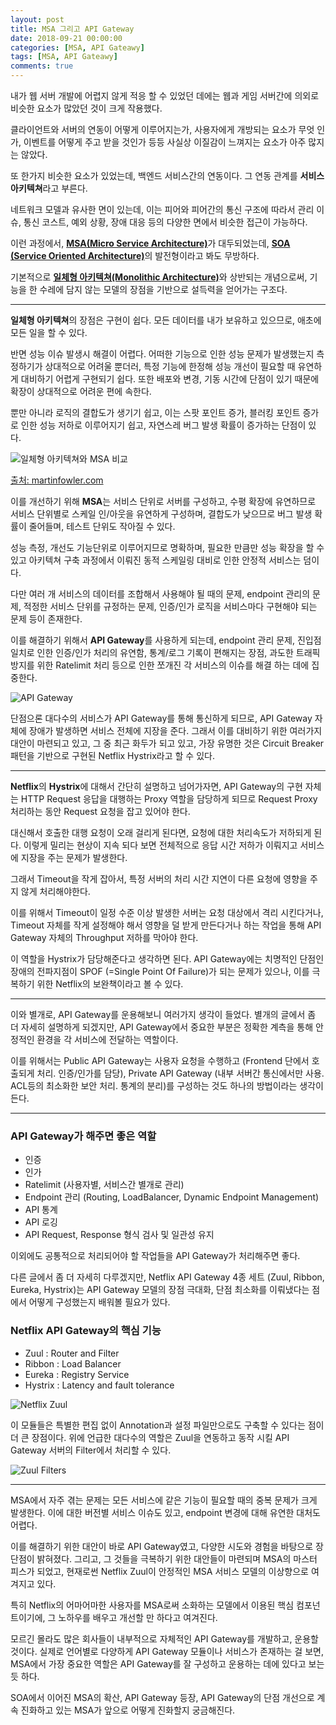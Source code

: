 ```yaml
---
layout: post
title: MSA 그리고 API Gateway
date: 2018-09-21 00:00:00
categories: [MSA, API Gateawy]
tags: [MSA, API Gateawy]
comments: true
---
```


내가 웹 서버 개발에 어렵지 않게 적응 할 수 있었던 데에는 웹과 게임 서버간에 의외로 비슷한 요소가 많았던 것이 크게 작용했다.

클라이언트와 서버의 연동이 어떻게 이루어지는가, 사용자에게 개방되는 요소가 무엇 인가, 이벤트를 어떻게 주고 받을 것인가 등등 사실상 이질감이 느껴지는 요소가 아주 많지는 않았다.

또 한가지 비슷한 요소가 있었는데, 백엔드 서비스간의 연동이다. 그 연동 관계를 **서비스 아키텍쳐**라고 부른다.

네트워크 모델과 유사한 면이 있는데, 이는 피어와 피어간의 통신 구조에 따라서 관리 이슈, 통신 코스트, 예외 상황, 장애 대응 등의 다양한 면에서 비슷한 접근이 가능하다.

이런 과정에서, [**MSA(Micro Service Architecture)**](https://zetawiki.com/wiki/%EB%A7%88%EC%9D%B4%ED%81%AC%EB%A1%9C%EC%84%9C%EB%B9%84%EC%8A%A4)가 대두되었는데, [**SOA (Service Oriented Architecture)**](https://zetawiki.com/wiki/%EC%84%9C%EB%B9%84%EC%8A%A4_%EC%A7%80%ED%96%A5_%EC%95%84%ED%82%A4%ED%85%8D%EC%B2%98_SOA)의 발전형이라고 봐도 무방하다.

기본적으로 [**일체형 아키텍쳐(Monolithic Architecture)**](https://zetawiki.com/wiki/%EB%AA%A8%EB%86%80%EB%A6%AC%EC%8B%9D_%EC%95%84%ED%82%A4%ED%85%8D%EC%B2%98)와 상반되는 개념으로써, 기능을 한 수레에 담지 않는 모델의 장점을 기반으로 설득력을 얻어가는 구조다.

---

**일체형 아키텍쳐**의 장점은 구현이 쉽다. 모든 데이터를 내가 보유하고 있으므로, 애초에 모든 일을 할 수 있다.

반면 성능 이슈 발생시 해결이 어렵다. 어떠한 기능으로 인한 성능 문제가 발생했는지 측정하기가 상대적으로 어려울 뿐더러, 특정 기능에 한정해 성능 개선이 필요할 때 유연하게 대비하기 어렵게 구현되기 쉽다. 또한 배포와 변경, 기동 시간에 단점이 있기 때문에 확장이 상대적으로 어려운 편에 속한다. 

뿐만 아니라 로직의 결합도가 생기기 쉽고, 이는 스팟 포인트 증가, 블러킹 포인트 증가로 인한 성능 저하로 이루어지기 쉽고, 자연스레 버그 발생 확률이 증가하는 단점이 있다.

![일체형 아키텍쳐와 MSA 비교](/images/decentralised-data.png)

[출처: martinfowler.com](http://martinfowler.com/articles/microservices.html)


이를 개선하기 위해 **MSA**는 서비스 단위로 서버를 구성하고, 수평 확장에 유연하므로 서비스 단위별로 스케일 인/아웃을 유연하게 구성하며, 결합도가 낮으므로 버그 발생 확률이 줄어들며, 테스트 단위도 작아질 수 있다.

성능 측정, 개선도 기능단위로 이루어지므로 명확하며, 필요한 만큼만 성능 확장을 할 수 있고 아키텍쳐 구축 과정에서 이뤄진 동적 스케일링 대비로 인한 안정적 서비스는 덤이다.

다만 여러 개 서비스의 데이터를 조합해서 사용해야 될 때의 문제, endpoint 관리의 문제, 적정한 서비스 단위를 규정하는 문제, 인증/인가 로직을 서비스마다 구현해야 되는 문제 등이 존재한다.

이를 해결하기 위해서 **API Gateway**를 사용하게 되는데, endpoint 관리 문제, 진입점 일치로 인한 인증/인가 처리의 유연함, 통계/로그 기록이 편해지는 장점, 과도한 트래픽 방지를 위한 Ratelimit 처리 등으로 인한 쪼개진 각 서비스의 이슈를 해결 하는 데에 집중한다.

![API Gateway](/images/api_gateway.png)

단점으론 대다수의 서비스가 API Gateway를 통해 통신하게 되므로, API Gateway 자체에 장애가 발생하면 서비스 전체에 지장을 준다. 그래서 이를 대비하기 위한 여러가지 대안이 마련되고 있고, 그 중 최근 화두가 되고 있고, 가장 유명한 것은 Circuit Breaker 패턴을 기반으로 구현된 Netflix Hystrix라고 할 수 있다.

---

**Netflix**의 **Hystrix**에 대해서 간단히 설명하고 넘어가자면, API Gateway의 구현 자체는 HTTP Request 응답을 대행하는 Proxy 역할을 담당하게 되므로 Request Proxy처리하는 동안 Request 요청을 잡고 있어야 한다. 

대신해서 호출한 대행 요청이 오래 걸리게 된다면, 요청에 대한 처리속도가 저하되게 된다. 이렇게 밀리는 현상이 지속 되다 보면 전체적으로 응답 시간 저하가 이뤄지고 서비스에 지장을 주는 문제가 발생한다.

그래서 Timeout을 작게 잡아서, 특정 서버의 처리 시간 지연이 다른 요청에 영향을 주지 않게 처리해야한다.

이를 위해서 Timeout이 일정 수준 이상 발생한 서버는 요청 대상에서 격리 시킨다거나, Timeout 자체를 작게 설정해야 해서 영향을 덜 받게 만든다거나 하는 작업을 통해 API Gateway 자체의 Throughput 저하를 막아야 한다.

이 역할을 Hystrix가 담당해준다고 생각하면 된다. API Gateway에는 치명적인 단점인 장애의 전파지점이 SPOF (=Single Point Of Failure)가 되는 문제가 있으나, 이를 극복하기 위한 Netflix의 보완책이라고 볼 수 있다.

---

이와 별개로, API Gateway를 운용해보니 여러가지 생각이 들었다. 별개의 글에서 좀 더 자세히 설명하게 되겠지만, API Gateway에서 중요한 부분은 정확한 계측을 통해 안정적인 환경을 각 서비스에 전달하는 역할이다. 

이를 위해서는 Public API Gateway는 사용자 요청을 수행하고 (Frontend 단에서 호출되게 처리. 인증/인가를 담당), Private API Gateway (내부 서버간 통신에서만 사용. ACL등의 최소화한 보안 처리. 통계의 분리)를 구성하는 것도 하나의 방법이라는 생각이 든다.

---

### API Gateway가 해주면 좋은 역할
- 인증
- 인가 
- Ratelimit (사용자별, 서비스간 별개로 관리)
- Endpoint 관리 (Routing, LoadBalancer, Dynamic Endpoint Management)
- API 통계
- API 로깅
- API Request, Response 형식 검사 및 일관성 유지

이외에도 공통적으로 처리되어야 할 작업들을 API Gateway가 처리해주면 좋다.

다른 글에서 좀 더 자세히 다루겠지만, Netflix API Gateway 4종 세트 (Zuul, Ribbon, Eureka, Hystrix)는 API Gateway 모델의 장점 극대화, 단점 최소화를 이뤄냈다는 점에서 어떻게 구성했는지 배워볼 필요가 있다.

### Netflix API Gateway의 핵심 기능
- Zuul : Router and Filter
- Ribbon : Load Balancer
- Eureka : Registry Service
- Hystrix : Latency and fault tolerance

![Netflix Zuul](/images/zuul_02.png)

이 모듈들은 특별한 편집 없이 Annotation과 설정 파일만으로도 구축할 수 있다는 점이 더 큰 장점이다.
위에 언급한 대다수의 역할은 Zuul을 연동하고 동작 시킬 API Gateway 서버의 Filter에서 처리할 수 있다.

![Zuul Filters](/images/zuul_01.png)

---

MSA에서 자주 겪는 문제는 모든 서비스에 같은 기능이 필요할 때의 중복 문제가 크게 발생한다. 이에 대한 버전별 서비스 이슈도 있고, endpoint 변경에 대해  유연한 대처도 어렵다.

이를 해결하기 위한 대안이 바로 API Gateway였고, 다양한 시도와 경험을 바탕으로 장단점이 밝혀졌다. 그리고, 그 것들을 극복하기 위한 대안들이 마련되며 MSA의 마스터 피스가 되었고, 현재로썬 Netflix Zuul이 안정적인 MSA 서비스 모델의 이상향으로 여겨지고 있다.

특히 Netflix의 어마어마한 사용자를 MSA로써 소화하는 모델에서 이용된 핵심 컴포넌트이기에, 그 노하우를 배우고 개선할 만 하다고 여겨진다.

모르긴 몰라도 많은 회사들이 내부적으로 자체적인 API Gateway를 개발하고, 운용할 것이다. 실제로 언어별로 다양하게 API Gateway 모듈이나 서비스가 존재하는 걸 보면, MSA에서 가장 중요한 역할은 API Gateway를 잘 구성하고 운용하는 데에 있다고 보는 듯 하다.

SOA에서 이어진 MSA의 확산, API Gateway 등장, API Gateway의 단점 개선으로 계속 진화하고 있는 MSA가 앞으로 어떻게 진화할지 궁금해진다.